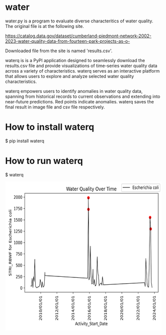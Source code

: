 # water

water.py is a program to evaluate diverse characteritics of water quality. The original file is at the following site.

https://catalog.data.gov/dataset/cumberland-piedmont-network-2002-2023-water-quality-data-from-fourteen-park-projects-as-o-

Downloaded file from the site is named 'results.csv'.

waterq is is a PyPI application designed to seamlessly download the results.csv file and provide visualizations of time-series water quality data across a variety of characteristics. waterq serves as an interactive platform that allows users to explore and analyze selected water quality characteristics. 

waterq empowers users to identify anomalies in water quality data, spanning from historical records to current observations and extending into near-future predictions. Red points indicate anomalies. waterq saves the final result in image file and csv file respectively.

# How to install waterq

$ pip install waterq

# How to run waterq

$ waterq

<img src='https://github.com/y-takefuji/water/raw/main/STRI_RBWF_result.png' height=480 width=640>
